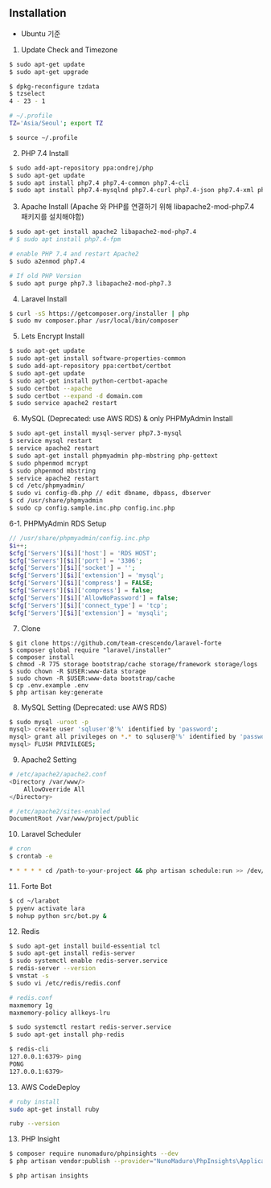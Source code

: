 ## Installation
- Ubuntu 기준

1. Update Check and Timezone
```bash
$ sudo apt-get update
$ sudo apt-get upgrade

$ dpkg-reconfigure tzdata
$ tzselect
4 - 23 - 1 

# ~/.profile
TZ='Asia/Seoul'; export TZ 

$ source ~/.profile
```

2. PHP 7.4 Install
```bash
$ sudo add-apt-repository ppa:ondrej/php 
$ sudo apt-get update
$ sudo apt install php7.4 php7.4-common php7.4-cli
$ sudo apt install php7.4-mysqlnd php7.4-curl php7.4-json php7.4-xml php7.4-gd php7.4-mbstring php7.4-intl php7.4-bcmath php7.4-bz2 php7.4-readline php7.4-zip
```

3. Apache Install (Apache 와 PHP를 연결하기 위해 libapache2-mod-php7.4 패키지를 설치해야함)
```bash
$ sudo apt-get install apache2 libapache2-mod-php7.4
# $ sudo apt install php7.4-fpm

# enable PHP 7.4 and restart Apache2
$ sudo a2enmod php7.4

# If old PHP Version
$ sudo apt purge php7.3 libapache2-mod-php7.3
```

4. Laravel Install
```bash
$ curl -sS https://getcomposer.org/installer | php
$ sudo mv composer.phar /usr/local/bin/composer
```

5. Lets Encrypt Install
```bash
$ sudo apt-get update
$ sudo apt-get install software-properties-common
$ sudo add-apt-repository ppa:certbot/certbot
$ sudo apt-get update
$ sudo apt-get install python-certbot-apache
$ sudo certbot --apache
$ sudo certbot --expand -d domain.com
$ sudo service apache2 restart
```

6. MySQL (Deprecated: use AWS RDS) & only PHPMyAdmin Install
```bash
$ sudo apt-get install mysql-server php7.3-mysql
$ service mysql restart
$ service apache2 restart
$ sudo apt-get install phpmyadmin php-mbstring php-gettext
$ sudo phpenmod mcrypt
$ sudo phpenmod mbstring
$ service apache2 restart
$ cd /etc/phpmyadmin/
$ sudo vi config-db.php // edit dbname, dbpass, dbserver
$ cd /usr/share/phpmyadmin
$ sudo cp config.sample.inc.php config.inc.php
```

6-1. PHPMyAdmin RDS Setup
```php
// /usr/share/phpmyadmin/config.inc.php
$i++;
$cfg['Servers'][$i]['host'] = 'RDS HOST';
$cfg['Servers'][$i]['port'] = '3306';
$cfg['Servers'][$i]['socket'] = '';
$cfg['Servers'][$i]['extension'] = 'mysql';
$cfg['Servers'][$i]['compress'] = FALSE;
$cfg['Servers'][$i]['compress'] = false;
$cfg['Servers'][$i]['AllowNoPassword'] = false;
$cfg['Servers'][$i]['connect_type'] = 'tcp';
$cfg['Servers'][$i]['extension'] = 'mysqli';
```

7. Clone
```
$ git clone https://github.com/team-crescendo/laravel-forte
$ composer global require "laravel/installer"
$ composer install
$ chmod -R 775 storage bootstrap/cache storage/framework storage/logs
$ sudo chown -R $USER:www-data storage
$ sudo chown -R $USER:www-data bootstrap/cache
$ cp .env.example .env
$ php artisan key:generate
```

8. MySQL Setting (Deprecated: use AWS RDS)
```bash
$ sudo mysql -uroot -p
mysql> create user 'sqluser'@'%' identified by 'password';
mysql> grant all privileges on *.* to sqluser@'%' identified by 'password' with grant option;
mysql> FLUSH PRIVILEGES;
```

9. Apache2 Setting
```bash
# /etc/apache2/apache2.conf
<Directory /var/www/>
    AllowOverride All
</Directory>

# /etc/apache2/sites-enabled
DocumentRoot /var/www/project/public
```

10. Laravel Scheduler
```bash
# cron
$ crontab -e

* * * * * cd /path-to-your-project && php artisan schedule:run >> /dev/null 2>&1
```

11. Forte Bot
```bash
$ cd ~/larabot
$ pyenv activate lara
$ nohup python src/bot.py &
```

12. Redis
```bash
$ sudo apt-get install build-essential tcl
$ sudo apt-get install redis-server
$ sudo systemctl enable redis-server.service
$ redis-server --version
$ vmstat -s
$ sudo vi /etc/redis/redis.conf

# redis.conf
maxmemory 1g
maxmemory-policy allkeys-lru

$ sudo systemctl restart redis-server.service
$ sudo apt-get install php-redis

$ redis-cli
127.0.0.1:6379> ping
PONG
127.0.0.1:6379>
```

13. AWS CodeDeploy
```bash
# ruby install
sudo apt-get install ruby

ruby --version
```

13. PHP Insight
```bash
$ composer require nunomaduro/phpinsights --dev
$ php artisan vendor:publish --provider="NunoMaduro\PhpInsights\Application\Adapters\Laravel\InsightsServiceProvider"

$ php artisan insights
```
